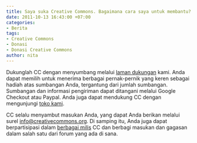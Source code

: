 ```yaml
---
title: Saya suka Creative Commons. Bagaimana cara saya untuk membantu?
date: 2011-10-13 16:43:00 +07:00
categories:
- Berita
tags:
- Creative Commons
- Donasi
- Donasi Creative Commons
author: nita
---
```


Dukunglah CC dengan menyumbang melalui [laman dukungan](https://creativecommons.net/) kami. Anda dapat memilih untuk menerima berbagai pernak-pernik yang keren sebagai hadiah atas sumbangan Anda, tergantung dari jumlah sumbangan. Sumbangan dan informasi pengiriman dapat ditangani melalui Google Checkout atau Paypal. Anda juga dapat mendukung CC dengan mengunjungi [toko kami](https://creativecommons.net/store).

CC selalu menyambut masukan Anda, yang dapat Anda berikan melalui surel [info@creativecommons.org](mailto:info@creativecommons.org). Di samping itu, Anda juga dapat berpartisipasi dalam [berbagai milis](http://creativecommons.org/contact#discuss) CC dan berbagi masukan dan gagasan dalam salah satu dari forum yang ada di sana.